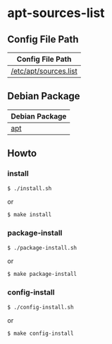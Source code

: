
# apt-sources-list


## Config File Path

| Config File Path |
| --- |
| [/etc/apt/sources.list](./asset/overlay/etc/apt/sources.list) |


## Debian Package

| Debian Package |
| --- |
| [apt](https://packages.debian.org/sid/apt) |


## Howto


### install

``` sh
$ ./install.sh
```

or

``` sh
$ make install
```


### package-install

``` sh
$ ./package-install.sh
```

or

``` sh
$ make package-install
```


### config-install

``` sh
$ ./config-install.sh
```

or

``` sh
$ make config-install
```
